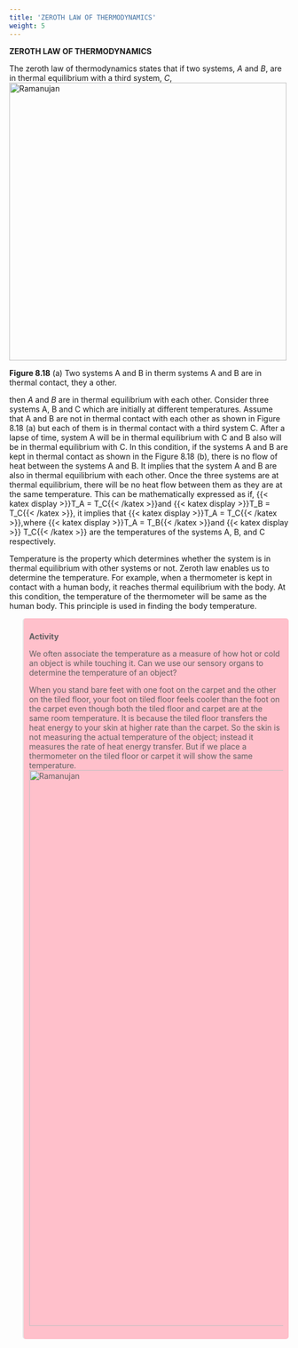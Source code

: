 ```yaml
---
title: 'ZEROTH LAW OF THERMODYNAMICS'
weight: 5
---
```

**ZEROTH LAW OF THERMODYNAMICS**

The zeroth law of thermodynamics states that if two systems, _A_ and _B_, are in thermal equilibrium with a third system, _C_,
<img src="image_93.jpg" alt="Ramanujan" width="500" >

**Figure 8.18** (a) Two systems A and B in therm systems A and B are in thermal contact, they a other.


then _A_ and _B_ are in thermal equilibrium with each other. Consider three systems A, B and C which are initially at different temperatures. Assume that A and B are not in thermal contact with each other as shown in Figure 8.18 (a) but each of them is in thermal contact with a third system C. After a lapse of time, system A will be in thermal equilibrium with C and B also will be in thermal equilibrium with C. In this condition, if the systems A and B are kept in thermal contact as shown in the Figure 8.18 (b), there is no flow of heat between the systems A and B. It implies that the system A and B are also in thermal equilibrium with each other. Once the three systems are at thermal equilibrium, there will be no heat flow between them as they are at the same temperature. This can be mathematically expressed as if, {{< katex display >}}T_A = T_C{{< /katex >}}and {{< katex display >}}T_B = T_C{{< /katex >}}, it implies that {{< katex display >}}T_A = T_C{{< /katex >}},where {{< katex display >}}T_A = T_B{{< /katex >}}and {{< katex display >}} T_C{{< /katex >}} are the temperatures of the systems A, B, and C respectively.

Temperature is the property which determines whether the system is
in thermal equilibrium with other systems or not. Zeroth law enables us to determine the temperature. For example, when a thermometer is kept in contact with a human body, it reaches thermal equilibrium with the body. At this condition, the temperature of the thermometer will be same as the human body. This principle is used in finding the body temperature.

<blockquote style="background-color:pink; padding:10px; border-radius:5px;">

**Activity**  

We often associate the temperature as a measure of how hot or cold an object is while touching it. Can we use our sensory organs to determine the temperature of an object?

When you stand bare feet with one foot on the carpet and the other on the tiled floor, your foot on tiled floor feels cooler than the foot on the carpet even though both the tiled floor and carpet are at the same room temperature. It is because the tiled floor transfers the heat energy to your skin at higher rate than the carpet. So the skin is not measuring the actual temperature of the object; instead it measures the rate of heat energy transfer. But if we place a thermometer on the tiled floor or carpet it will show the same temperature.
<img src="Image_94.jpg" alt="Ramanujan" width="1000" >

</blockquote>
